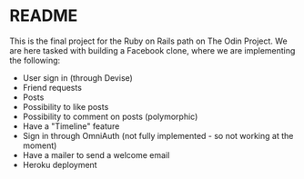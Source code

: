 # README

This is the final project for the Ruby on Rails path on The Odin Project.
We are here tasked with building a Facebook clone, where we are implementing the following:

* User sign in (through Devise)
* Friend requests
* Posts 
* Possibility to like posts
* Possibility to comment on posts (polymorphic)
* Have a "Timeline" feature
* Sign in through OmniAuth (not fully implemented - so not working at the moment)
* Have a mailer to send a welcome email
* Heroku deployment

